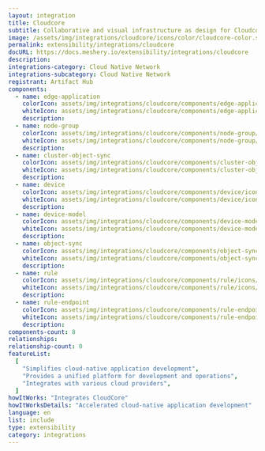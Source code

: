 ```yaml
---
layout: integration
title: Cloudcore
subtitle: Collaborative and visual infrastructure as design for Cloudcore
image: /assets/img/integrations/cloudcore/icons/color/cloudcore-color.svg
permalink: extensibility/integrations/cloudcore
docURL: https://docs.meshery.io/extensibility/integrations/cloudcore
description:
integrations-category: Cloud Native Network
integrations-subcategory: Cloud Native Network
registrant: Artifact Hub
components:
  - name: edge-application
    colorIcon: assets/img/integrations/cloudcore/components/edge-application/icons/color/edge-application-color.svg
    whiteIcon: assets/img/integrations/cloudcore/components/edge-application/icons/white/edge-application-white.svg
    description:
  - name: node-group
    colorIcon: assets/img/integrations/cloudcore/components/node-group/icons/color/node-group-color.svg
    whiteIcon: assets/img/integrations/cloudcore/components/node-group/icons/white/node-group-white.svg
    description:
  - name: cluster-object-sync
    colorIcon: assets/img/integrations/cloudcore/components/cluster-object-sync/icons/color/cluster-object-sync-color.svg
    whiteIcon: assets/img/integrations/cloudcore/components/cluster-object-sync/icons/white/cluster-object-sync-white.svg
    description:
  - name: device
    colorIcon: assets/img/integrations/cloudcore/components/device/icons/color/device-color.svg
    whiteIcon: assets/img/integrations/cloudcore/components/device/icons/white/device-white.svg
    description:
  - name: device-model
    colorIcon: assets/img/integrations/cloudcore/components/device-model/icons/color/device-model-color.svg
    whiteIcon: assets/img/integrations/cloudcore/components/device-model/icons/white/device-model-white.svg
    description:
  - name: object-sync
    colorIcon: assets/img/integrations/cloudcore/components/object-sync/icons/color/object-sync-color.svg
    whiteIcon: assets/img/integrations/cloudcore/components/object-sync/icons/white/object-sync-white.svg
    description:
  - name: rule
    colorIcon: assets/img/integrations/cloudcore/components/rule/icons/color/rule-color.svg
    whiteIcon: assets/img/integrations/cloudcore/components/rule/icons/white/rule-white.svg
    description:
  - name: rule-endpoint
    colorIcon: assets/img/integrations/cloudcore/components/rule-endpoint/icons/color/rule-endpoint-color.svg
    whiteIcon: assets/img/integrations/cloudcore/components/rule-endpoint/icons/white/rule-endpoint-white.svg
    description:
components-count: 8
relationships:
relationship-count: 0
featureList:
  [
    "Simplifies cloud-native application development",
    "Provides a unified platform for development and operations",
    "Integrates with various cloud providers",
  ]
howItWorks: "Integrates CloudCore"
howItWorksDetails: "Accelerated cloud-native application development"
language: en
list: include
type: extensibility
category: integrations
---
```

